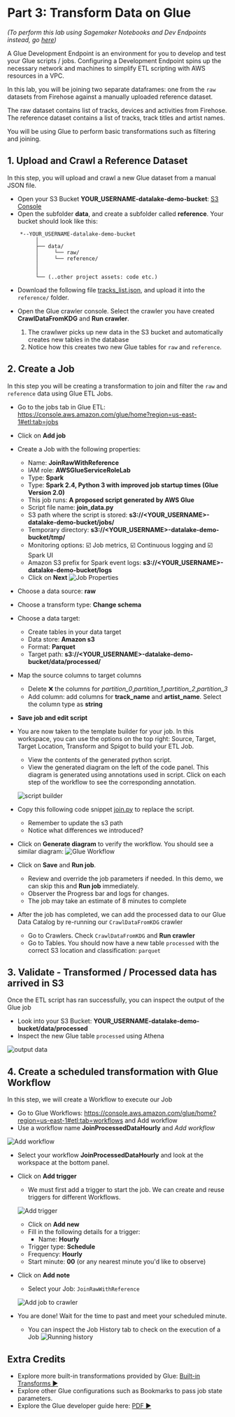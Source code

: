 # Part 3: Transform Data on Glue

_(To perform this lab using Sagemaker Notebooks and Dev Endpoints instead, go [here](../lab3_nb/))_

A Glue Development Endpoint is an environment for you to develop and test your Glue scripts / jobs.
Configuring a Development Endpoint spins up the necessary network and machines to simplify ETL scripting with AWS resources in a VPC. 

In this lab, you will be joining two separate dataframes: one from the `raw` datasets from Firehose against a manually uploaded reference dataset.

The raw dataset contains list of tracks, devices and activities from Firehose. 
The reference dataset contains a list of tracks, track titles and artist names.

You will be using Glue to perform basic transformations such as filtering and joining. 

## 1. Upload and Crawl a Reference Dataset
In this step, you will upload and crawl a new Glue dataset from a manual JSON file.

* Open your S3 Bucket **YOUR_USERNAME-datalake-demo-bucket**: [S3 Console]( https://s3.console.aws.amazon.com/s3/home?region=us-east-1#)
* Open the subfolder **data**, and create a subfolder called **reference**. Your bucket should look like this: 

```
    *--YOUR_USERNAME-datalake-demo-bucket
         │
         ├── data/
         │     └── raw/
         │     └── reference/
         │     
         │
         └── (..other project assets: code etc.)
```
* Download the following file [tracks_list.json](https://raw.githubusercontent.com/ryuumx/serverless-datalake-on-aws/master/lab3/tracks_list.json), and upload it into the `reference/` folder.

* Open the Glue crawler console. Select the crawler you have created **CrawlDataFromKDG** and **Run crawler**.
	1. The crawlwer picks up new data in the S3 bucket and automatically creates new tables in the database
	2. Notice how this creates two new Glue tables for `raw` and `reference`. 

## 2. Create a Job
In this step you will be creating a transformation to join and filter the `raw` and `reference` data using Glue ETL Jobs.

* Go to the jobs tab in Glue ETL: https://console.aws.amazon.com/glue/home?region=us-east-1#etl:tab=jobs
* Click on **Add job**
* Create a Job with the following properties: 
    * Name: **JoinRawWithReference**
    * IAM role: **AWSGlueServiceRoleLab**
    * Type: **Spark**
    * Type: **Spark 2.4, Python 3 with improved job startup times (Glue Version 2.0)**
    * This job runs: **A proposed script generated by AWS Glue**
    * Script file name: **join_data.py**
    * S3 path where the script is stored: **s3://<YOUR_USERNAME>-datalake-demo-bucket/jobs/**
    * Temporary directory: **s3://<YOUR_USERNAME>-datalake-demo-bucket/tmp/**
    * Monitoring options: :ballot_box_with_check: Job metrics, :ballot_box_with_check: Continuous logging and :ballot_box_with_check: Spark UI
    * Amazon S3 prefix for Spark event logs: **s3://<YOUR_USERNAME>-datalake-demo-bucket/logs**
    * Click on **Next**
    ![Job Properties](./img/job_properties.png)

* Choose a data source: **raw**
* Choose a transform type: **Change schema**
* Choose a data target: 
    * Create tables in your data target
    * Data store: **Amazon s3**
    * Format: **Parquet**
    * Target path: **s3://<YOUR_USERNAME>-datalake-demo-bucket/data/processed/**
* Map the source columns to target columns
    * Delete :x: the columns for *partition_0*,*partition_1*,*partition_2*,*partition_3*
    * Add column: add columns for **track_name** and **artist_name**. Select the column type as **string**
* **Save job and edit script**

* You are now taken to the template builder for your job. In this workspace, you can use the options on the top right: Source, Target, Target Location, Transform and Spigot to build your ETL Job.
    * View the contents of the generated python script. 
    * View the generated diagram on the left of the code panel. This diagram is generated using annotations used in script. Click on each step of the workflow to see the corresponding annotation.

    ![script builder](./img/script_editor_2.png)

* Copy this following code snippet [join.py](./join.py) to replace the script.
    * Remember to update the s3 path
    * Notice what differences we introduced?

* Click on **Generate diagram** to verify the workflow. You should see a similar diagram: 
![Glue Workflow](./img/new_workflow.png)	

* Click on **Save** and **Run job**.
    * Review and override the job parameters if needed. In this demo, we can skip this and **Run job** immediately.
    * Observer the Progress bar and logs for changes. 
    * The job may take an estimate of 8 minutes to complete

* After the job has completed, we can add the processed data to our Glue Data Catalog by re-running our `CrawlDataFromKDG` crawler
    * Go to Crawlers. Check `CrawlDataFromKDG` and **Run crawler**
    * Go to Tables. You should now have a new table `processed` with the correct S3 location and classification: `parquet`


## 3. Validate - Transformed / Processed data has arrived in S3

Once the ETL script has ran successfully, you can inspect the output of the Glue job 

* Look into your S3 Bucket: **YOUR_USERNAME-datalake-demo-bucket/data/processed**
* Inspect the new Glue table `processed` using Athena

![output data](./img/processed_data.png)


## 4. Create a scheduled transformation with Glue Workflow

In this step, we will create a Workflow to execute our Job

* Go to Glue Workflows: https://console.aws.amazon.com/glue/home?region=us-east-1#etl:tab=workflows and Add workflow
* Use a workflow name **JoinProcessedDataHourly** and *Add workflow* 

![Add workflow](./img/add_workflow.png)

* Select your workflow **JoinProcessedDataHourly** and look at the workspace at the bottom panel.
* Click on **Add trigger**
    * We must first add a trigger to start the job. We can create and reuse triggers for different Workflows.

    ![Add trigger](./img/add_trigger.png)

    * Click on **Add new**
    * Fill in the following details for a trigger:
        * Name: **Hourly**
	* Trigger type: **Schedule**
	* Frequency: **Hourly**
	* Start minute: **00** (or any nearest minute you'd like to observe)

* Click on **Add note**
    * Select your Job: `JoinRawWithReference`

    ![Add job to crawler](./img/add_job_to_crawler.png)

* You are done! Wait for the time to past and meet your scheduled minute.
    * You can inspect the Job History tab to check on the execution of a Job
    ![Running history](./img/running_history.png)

## Extra Credits

* Explore more built-in transformations provided by Glue: [Built-in Transforms :arrow_forward:](https://docs.aws.amazon.com/glue/latest/dg/built-in-transforms.html)
* Explore other Glue configurations such as Bookmarks to pass job state parameters.
* Explore the Glue developer guide here: [PDF :arrow_forward:](https://docs.aws.amazon.com/glue/latest/dg/glue-dg.pdf) 

